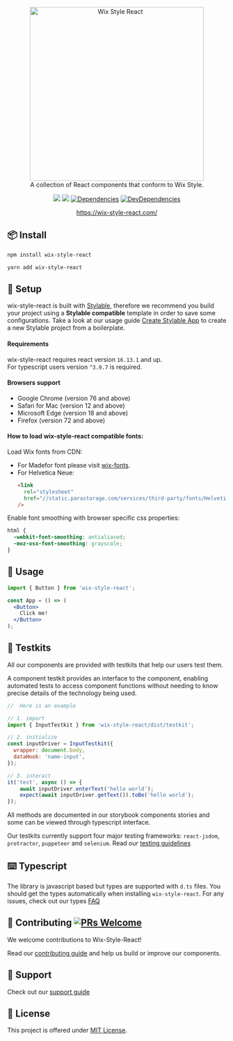 <p align="center">

  <a href="www.wix-style-react.com">
      <img
      src="https://raw.githubusercontent.com/wix/wix-style-react/master/packages/wix-style-react/.storybook/logo.svg?sanitize=true" alt="Wix Style React" width="400">
  </a>
  </br>
<span>
A collection of React components that conform to Wix Style.
</span>

</p>

<div align="center">

![](https://flat.badgen.net/badge/React/16.13.1/blue)
[![](https://badgen.net/npm/v/wix-style-react/latest)](https://www.npmjs.com/package/wix-style-react)
[![Dependencies](https://img.shields.io/david/wix/wix-style-react.svg?style=flat-square)](https://david-dm.org/wix/wix-style-react)
[![DevDependencies](https://img.shields.io/david/dev/ant-design/ant-design.svg?style=flat-square)](https://david-dm.org/wix/wix-style-react?type=dev)

</div>

<div align="center">
 <a href="https://wix-style-react.com">https://wix-style-react.com/</a>
</div>

## 📦 Install

```bash
npm install wix-style-react
```

```bash
yarn add wix-style-react
```

## 🔨 Setup

wix-style-react is built with [Stylable](https://stylable.io/), therefore we recommend you build your project using a **Stylable compatible** template in order to save some configurations.
Take a look at our usage guide [Create Stylable
App](https://github.com/wix/wix-style-react/blob/master/packages/wix-style-react/docs/usage/usage-with-create-stylable-app.md) to create a new Stylable project from a boilerplate.

#### Requirements
wix-style-react requires react version `16.13.1` and up.<br/>
For typescript users version `^3.9.7` is required.

#### Browsers support
* Google Chrome (version 76 and above)
* Safari for Mac (version 12 and above)
* Microsoft Edge (version 18 and above)
* Firefox (version 72 and above)

#### How to load wix-style-react compatible fonts:

Load Wix fonts from CDN:<br/>
- For Madefor font please visit [wix-fonts](https://bo.wix.com/pages/wix-fonts/?path=/story/fonts--madefor).
- For Helvetica Neue:
  ```html
  <link
    rel="stylesheet"
    href="//static.parastorage.com/services/third-party/fonts/Helvetica/fontFace.css"
  />
  ```
Enable font smoothing with browser specific css properties:
  ```css
  html {
    -webkit-font-smoothing: antialiased;
    -moz-osx-font-smoothing: grayscale;
  }
  ```


## 🚀 Usage

```jsx
import { Button } from 'wix-style-react';

const App = () => (
  <Button>
    Click me!
  </Button>
);
```

## 💫 Testkits

All our components are provided with testkits that help our users test them.

A component testkit provides an interface to the component, enabling automated tests to access component functions without needing to know precise details of the technology being used.

```jsx
//  Here is an example

// 1. import
import { InputTestkit } from 'wix-style-react/dist/testkit';

// 2. initialize
const inputDriver = InputTestkit({
  wrapper: document.body,
  dataHook: 'name-input',
});

// 3. interact
it('test', async () => {
    await inputDriver.enterText('hello world');
    expect(await inputDriver.getText()).toBe('hello world');
});
```
All methods are documented in our storybook components stories and some can be viewed through typescript interface.

Our testkits currently support four major testing frameworks:
`react-jsdom`, `protractor`, `puppeteer` and `selenium`. Read our
[testing
guidelines](https://github.com/wix/wix-style-react/blob/master/packages/wix-style-react/docs/usage/testing.md)

## ⌨️ Typescript

The library is javascript based but types are supported with `d.ts` files.
You should get the types automatically when installing `wix-style-react`.
For any issues, check out our types
[FAQ](https://github.com/wix/wix-style-react/blob/master/packages/wix-style-react/docs/FAQ/TYPES.MD)

## 🤝 Contributing [![PRs Welcome](https://img.shields.io/badge/PRs-welcome-brightgreen.svg?style=flat-square)](http://makeapullrequest.com)

We welcome contributions to Wix-Style-React!

Read our [contributing
guide](https://github.com/wix/wix-style-react/blob/master/packages/wix-style-react/CONTRIBUTING.md) and help us build or improve our components.

## 🙋 Support
Check out our [support
guide](https://github.com/wix/wix-style-react/blob/master/packages/wix-style-react/SUPPORT.md)

## 📝 License

This project is offered under [MIT
License](https://github.com/wix/wix-style-react/blob/master/packages/wix-style-react/LICENSE).
